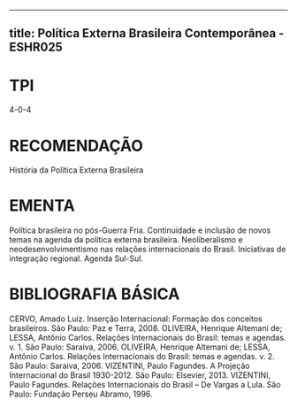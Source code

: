 
---
title: Política Externa Brasileira Contemporânea - ESHR025 
---

# TPI

4-0-4

# RECOMENDAÇÃO

História da Política Externa Brasileira

# EMENTA

Política brasileira no pós-Guerra Fria. Continuidade e inclusão de novos temas na agenda da política externa brasileira. Neoliberalismo e neodesenvolvimentismo nas relações internacionais do Brasil. Iniciativas de integração regional. Agenda Sul-Sul.

# BIBLIOGRAFIA BÁSICA

CERVO, Amado Luiz. Inserção Internacional: Formação dos conceitos brasileiros. São Paulo: Paz e Terra, 2008.
OLIVEIRA, Henrique Altemani de; LESSA, Antônio Carlos. Relações Internacionais do Brasil: temas e agendas. v. 1. São Paulo: Saraiva, 2006.
OLIVEIRA, Henrique Altemani de; LESSA, Antônio Carlos. Relações Internacionais do Brasil: temas e agendas. v. 2. São Paulo: Saraiva, 2006.
VIZENTINI, Paulo Fagundes. A Projeção Internacional do Brasil 1930-2012. São Paulo: Elsevier, 2013.
VIZENTINI, Paulo Fagundes. Relações Internacionais do Brasil – De Vargas a Lula. São Paulo: Fundação Perseu Abramo, 1996.
        